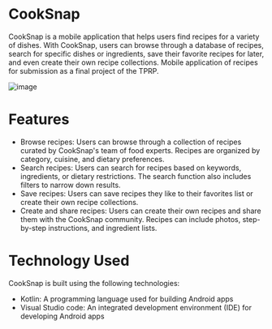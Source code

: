 # СookSnap
CookSnap is a mobile application that helps users find recipes for a variety of dishes. With CookSnap, users can browse through a database of recipes, search for specific dishes or ingredients, save their favorite recipes for later, and even create their own recipe collections.
Mobile application of recipes for submission as a final project of the TPRP.

![image](https://user-images.githubusercontent.com/70051506/222495992-8f9699d0-b112-4734-9c18-eac62e1c061e.png)
# Features
<ul>
    <li>Browse recipes: Users can browse through a collection of recipes curated by CookSnap's team of food experts. Recipes are organized by category, cuisine, and dietary preferences.</li>
    <li>Search recipes: Users can search for recipes based on keywords, ingredients, or dietary restrictions. The search function also includes filters to narrow down results.</li>
    <li>Save recipes: Users can save recipes they like to their favorites list or create their own recipe collections.</li>
    <li>Create and share recipes: Users can create their own recipes and share them with the CookSnap community. Recipes can include photos, step-by-step instructions, and ingredient lists.</li>
</ul>

# Technology Used

CookSnap is built using the following technologies:
<ul>
    <li>Kotlin: A programming language used for building Android apps</li>
    <li>Visual Studio code: An integrated development environment (IDE) for developing Android apps</li>
</ul>
